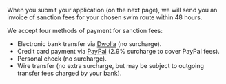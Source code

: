 When you submit your application (on the next page), we will send you an invoice of sanction fees for your chosen swim route within 48 hours.

We accept four methods of payment for sanction fees:

- Electronic bank transfer via [Dwolla](http://dwolla.com) (no surcharge).
- Credit card payment via [PayPal](http://paypal.com) (2.9% surcharge to cover PayPal fees).
- Personal check (no surcharge).
- Wire transfer (no extra surcharge, but may be subject to outgoing transfer fees charged by your bank).
